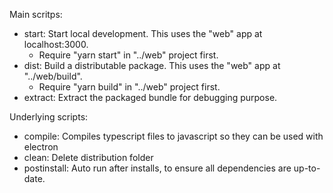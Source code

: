 Main scritps:

- start: Start local development. This uses the "web" app at localhost:3000.
	- Require "yarn start" in "../web" project first.
- dist: Build a distributable package. This uses the "web" app at "../web/build".
	- Require "yarn build" in "../web" project first.
- extract: Extract the packaged bundle for debugging purpose.

Underlying scripts:

- compile: Compiles typescript files to javascript so they can be used with electron
- clean: Delete distribution folder
- postinstall: Auto run after installs, to ensure all dependencies are up-to-date.
